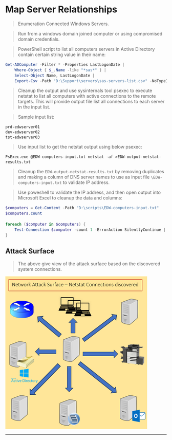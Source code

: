 # Map Server Relationships  

>Enumeration Connected Windows Servers.

>Run from a windows domain joined computer or using compromised domain credentials.

>PowerShell script to list all computers servers in Active Directory contain certain string value in their name:  

```powershell
Get-ADComputer -Filter * -Properties LastLogonDate | 
    Where-Object { $_.Name -like "*sas*" } | 
    Select-Object Name, LastLogonDate | 
    Export-Csv -Path "D:\Support\servers\sas-servers-list.csv" -NoTypeInformation -Force

```  

>Cleanup the output and use sysinternals tool psexec to execute netstat to list all computers with active connections to the remote targets.
>This will provide output file list all connections to each server in the input list.

>Sample input list:  

```
prd-edwserver01
dev-edwserver02
tst-edwserver03
```

>Use input list to get the netstat output using below psexec:

```
PsExec.exe @EDW-computers-input.txt netstat -af >EDW-output-netstat-results.txt
```  

>Cleanup the `EDW-output-netstat-results.txt` by removing duplicates and making a column of DNS server names to use as input file `\EDW-computers-input.txt` to validate IP address.

>Use poweshell to validate the IP address, and then open output into Microsoft Excel to cleanup the data and columns:

```powershell
$computers = Get-Content -Path "D:\scripts\EDW-computers-input.txt"
$computers.count

foreach ($computer in $computers) {
    Test-Connection $computer -count 1 -ErrorAction SilentlyContinue | FT Address,IPV4Address -hidetableheaders | Out-File "c:\users\$env:username\Documents\EDW-ip-addresses.txt" -Append
}
```  

## Attack Surface  

>The above give view of the attack surface based on the discovered system connections.

![/attack%20surface.PNG](/attack%20surface.PNG)  

----  
